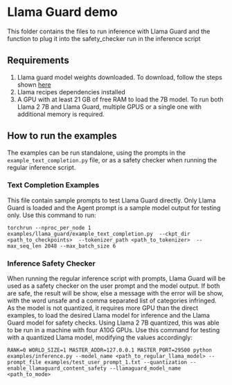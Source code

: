 # Llama Guard demo
This folder contains the files to run inference with Llama Guard and the function to plug it into the safety_checker run in the inference script

## Requirements
1. Llama guard model weights downloaded. To download, follow the steps shown [here](https://github.com/facebookresearch/PurpleLlama/tree/main/Llama-Guard#download)
2. Llama recipes dependencies installed 
3. A GPU with at least 21 GB of free RAM to load the 7B model. To run both Llama 2 7B and Llama Guard, multiple GPUS or a single one with additional memory is required.

## How to run the examples
The examples can be run standalone, using the prompts in the `example_text_completion.py` file, or as a safety checker when running the regular inference script.
### Text Completion Examples 
This file contain sample prompts to test Llama Guard directly. Only Llama Guard is loaded and the Agent prompt is a sample model output for testing only.
Use this command to run:

`torchrun --nproc_per_node 1 examples/llama_guard/example_text_completion.py  --ckpt_dir <path_to_checkpoints>  --tokenizer_path <path_to_tokenizer>  --max_seq_len 2048 --max_batch_size 6`

### Inference Safety Checker
When running the regular inference script with prompts, Llama Guard will be used as a safety checker on the user prompt and the model output. If both are safe, the result will be show, else a message with the error will be show, with the word unsafe and a comma separated list of categories infringed. As the model is not quantized, it requires more GPU than the direct examples, to load the desired Llama model for inference and the Llama Guard model for safety checks. Using Llama 2 7B quantized, this was able to be run in a machine with four A10G GPUs.
Use this command for testing with a quantized Llama model, modifying the values accordingly:

`RANK=0 WORLD_SIZE=1 MASTER_ADDR=127.0.0.1 MASTER_PORT=29500 python examples/inference.py --model_name <path_to_regular_llama_model> --prompt_file examples/test_user_prompt_1.txt --quantization --enable_llamaguard_content_safety --llamaguard_model_name <path_to_mode>`



